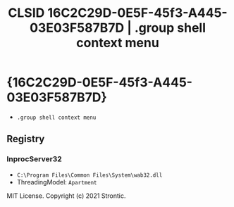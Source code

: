 ﻿---
title: "CLSID 16C2C29D-0E5F-45f3-A445-03E03F587B7D | .group shell context menu"
excerpt: What is COM-Object CLSID 16C2C29D-0E5F-45f3-A445-03E03F587B7D?
---

# {16C2C29D-0E5F-45f3-A445-03E03F587B7D}

* `.group shell context menu`

## Registry


### InprocServer32

* `C:\Program Files\Common Files\System\wab32.dll`
* ThreadingModel: `Apartment`

MIT License. Copyright (c) 2021 Strontic.


